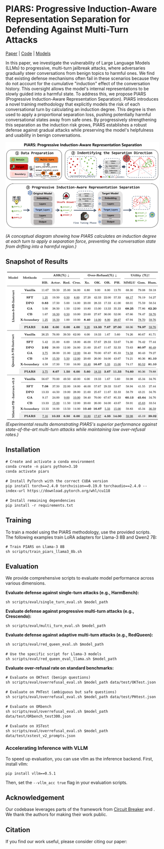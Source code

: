 # PIARS: Progressive Induction-Aware Representation Separation for Defending Against Multi-Turn Attacks

[Paper](https://arxiv.org/abs/your_paper_link_here) | [Code](https://github.com/your_github_repo/PIARS) | [Models](https://huggingface.co/collections/your_hf_collection_link)

In this paper, we investigate the vulnerability of Large Language Models (LLMs) to progressive, multi-turn jailbreak attacks, where adversaries gradually steer conversations from benign topics to harmful ones. We find that existing defense mechanisms often fail in these scenarios because they do not account for the cumulative "induction" effect of the conversation history. This oversight allows the model's internal representations to be slowly guided into a harmful state. To address this, we propose PIARS (Progressive Induction-Aware Representation Separation). PIARS introduces a novel training methodology that explicitly models the risk of each conversational turn by calculating an induction degree. This degree is then used to apply a proportional separation loss, pushing potentially harmful conversational states away from safe ones. By progressively strengthening this separation as the induction risk grows, PIARS establishes a robust defense against gradual attacks while preserving the model's helpfulness and usability in benign conversations.

![alt text](asset/pipeline.png)

*(A conceptual diagram showing how PIARS calculates an induction degree at each turn to apply a separation force, preventing the conversation state from drifting into a harmful region.)*

## Snapshot of Results
![alt text](asset/experiment.png)
*(Experimental results demonstrating PIARS's superior performance against state-of-the-art multi-turn attacks while maintaining low over-refusal rates.)*

## Installation

```shell
# Create and activate a conda environment
conda create -n piars python=3.10
conda activate piars

# Install PyTorch with the correct CUDA version
pip install torch==2.4.0 torchvision==0.19.0 torchaudio==2.4.0 --index-url https://download.pytorch.org/whl/cu118

# Install remaining dependencies
pip install -r requirements.txt
```

## Training

To train a model using the PIARS methodology, use the provided scripts. The following examples train LoRA adapters for Llama-3 8B and Qwen2 7B:

```shell
# Train PIARS on Llama-3 8B
sh scripts/train_piars_llama3_8b.sh
```

## Evaluation
We provide comprehensive scripts to evaluate model performance across various dimensions.

**Evaluate defense against single-turn attacks (e.g., HarmBench):**
```shell
sh scripts/eval/single_turn_eval.sh $model_path
```

**Evaluate defense against progressive multi-turn attacks (e.g., Crescendo):**
```shell
sh scripts/eval/multi_turn_eval.sh $model_path
```

**Evaluate defense against adaptive multi-turn attacks (e.g., RedQueen):**
```shell
sh scripts/eval/red_queen_eval.sh $model_path

# Use the specific script for Llama-3 models
sh scripts/eval/red_queen_eval_llama.sh $model_path
```

**Evaluate over-refusal rate on standard benchmarks:**
```shell
# Evaluate on OKTest (benign questions)
sh scripts/eval/overrefusal_eval.sh $model_path data/test/OKTest.json

# Evaluate on PHTest (ambiguous but safe questions)
sh scripts/eval/overrefusal_eval.sh $model_path data/test/PHtest.json

# Evaluate on ORbench
sh scripts/eval/overrefusal_eval.sh $model_path data/test/ORbench_test300.json

# Evaluate on XSTest
sh scripts/eval/overrefusal_eval.sh $model_path data/test/xstest_v2_prompts.json
```

### Accelerating Inference with VLLM
To speed up evaluation, you can use vllm as the inference backend. First, install vllm:
```shell
pip install vllm==0.5.1
```
Then, set the `--vllm_acc true` flag in your evaluation scripts.


## Acknowledgement
Our codebase leverages parts of the framework from [Circuit Breaker](https://github.com/GraySwanAI/circuit-breakers) and . We thank the authors for making their work public.

## Citation
If you find our work useful, please consider citing our paper:
